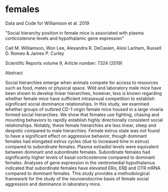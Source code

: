 # females
Data and Code for Williamson et al. 2019 

"Social hierarchy position in female mice is associated with plasma corticosterone levels and hypothalamic gene expression"

Cait M. Williamson, Won Lee, Alexandra R. DeCasien, Alesi Lanham, Russell D. Romeo & James P. Curley

Scientific Reports volume 9, Article number: 7324 (2019)

Abstract

Social hierarchies emerge when animals compete for access to resources such as food, mates or physical space. Wild and laboratory male mice have been shown to develop linear hierarchies, however, less is known regarding whether female mice have sufficient intrasexual competition to establish significant social dominance relationships. In this study, we examined whether groups of outbred CD-1 virgin female mice housed in a large vivaria formed social hierarchies. We show that females use fighting, chasing and mounting behaviors to rapidly establish highly directionally consistent social relationships. Notably, these female hierarchies are less linear, steep and despotic compared to male hierarchies. Female estrus state was not found to have a significant effect on aggressive behavior, though dominant females had elongated estrus cycles (due to increased time in estrus) compared to subordinate females. Plasma estradiol levels were equivalent between dominant and subordinate females. Subordinate females had significantly higher levels of basal corticosterone compared to dominant females. Analyses of gene expression in the ventromedial hypothalamus indicated that subordinate females have elevated ERα, ERβ and OTR mRNA compared to dominant females. This study provides a methodological framework for the study of the neuroendocrine basis of female social aggression and dominance in laboratory mice.
